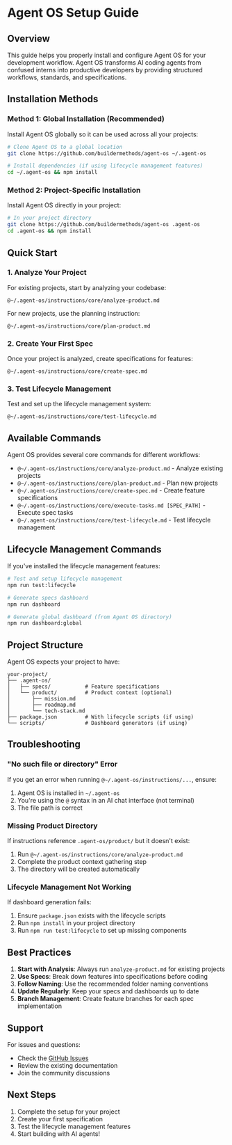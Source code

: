 # Agent OS Setup Guide

## Overview

This guide helps you properly install and configure Agent OS for your development workflow. Agent OS transforms AI coding agents from confused interns into productive developers by providing structured workflows, standards, and specifications.

## Installation Methods

### Method 1: Global Installation (Recommended)

Install Agent OS globally so it can be used across all your projects:

```bash
# Clone Agent OS to a global location
git clone https://github.com/buildermethods/agent-os ~/.agent-os

# Install dependencies (if using lifecycle management features)
cd ~/.agent-os && npm install
```

### Method 2: Project-Specific Installation

Install Agent OS directly in your project:

```bash
# In your project directory
git clone https://github.com/buildermethods/agent-os .agent-os
cd .agent-os && npm install
```

## Quick Start

### 1. Analyze Your Project

For existing projects, start by analyzing your codebase:

```
@~/.agent-os/instructions/core/analyze-product.md
```

For new projects, use the planning instruction:

```
@~/.agent-os/instructions/core/plan-product.md
```

### 2. Create Your First Spec

Once your project is analyzed, create specifications for features:

```
@~/.agent-os/instructions/core/create-spec.md
```

### 3. Test Lifecycle Management

Test and set up the lifecycle management system:

```
@~/.agent-os/instructions/core/test-lifecycle.md
```

## Available Commands

Agent OS provides several core commands for different workflows:

- `@~/.agent-os/instructions/core/analyze-product.md` - Analyze existing projects
- `@~/.agent-os/instructions/core/plan-product.md` - Plan new projects
- `@~/.agent-os/instructions/core/create-spec.md` - Create feature specifications
- `@~/.agent-os/instructions/core/execute-tasks.md [SPEC_PATH]` - Execute spec tasks
- `@~/.agent-os/instructions/core/test-lifecycle.md` - Test lifecycle management

## Lifecycle Management Commands

If you've installed the lifecycle management features:

```bash
# Test and setup lifecycle management
npm run test:lifecycle

# Generate specs dashboard
npm run dashboard

# Generate global dashboard (from Agent OS directory)
npm run dashboard:global
```

## Project Structure

Agent OS expects your project to have:

```
your-project/
├── .agent-os/
│   ├── specs/           # Feature specifications
│   └── product/         # Product context (optional)
│       ├── mission.md
│       ├── roadmap.md
│       └── tech-stack.md
├── package.json         # With lifecycle scripts (if using)
└── scripts/             # Dashboard generators (if using)
```

## Troubleshooting

### "No such file or directory" Error

If you get an error when running `@~/.agent-os/instructions/...`, ensure:

1. Agent OS is installed in `~/.agent-os`
2. You're using the `@` syntax in an AI chat interface (not terminal)
3. The file path is correct

### Missing Product Directory

If instructions reference `.agent-os/product/` but it doesn't exist:

1. Run `@~/.agent-os/instructions/core/analyze-product.md`
2. Complete the product context gathering step
3. The directory will be created automatically

### Lifecycle Management Not Working

If dashboard generation fails:

1. Ensure `package.json` exists with the lifecycle scripts
2. Run `npm install` in your project directory
3. Run `npm run test:lifecycle` to set up missing components

## Best Practices

1. **Start with Analysis**: Always run `analyze-product.md` for existing projects
2. **Use Specs**: Break down features into specifications before coding
3. **Follow Naming**: Use the recommended folder naming conventions
4. **Update Regularly**: Keep your specs and dashboards up to date
5. **Branch Management**: Create feature branches for each spec implementation

## Support

For issues and questions:
- Check the [GitHub Issues](https://github.com/buildermethods/agent-os/issues)
- Review the existing documentation
- Join the community discussions

## Next Steps

1. Complete the setup for your project
2. Create your first specification
3. Test the lifecycle management features
4. Start building with AI agents!